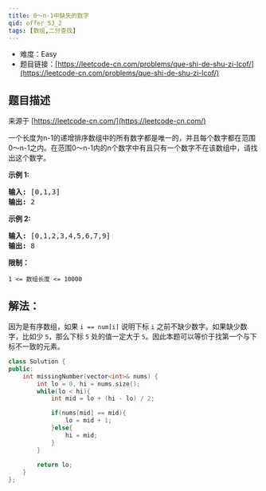 ```yaml
---
title: 0～n-1中缺失的数字
qid: offer_53_2
tags: [数组,二分查找]
---
```



- 难度：Easy
- 题目链接：[https://leetcode-cn.com/problems/que-shi-de-shu-zi-lcof/](https://leetcode-cn.com/problems/que-shi-de-shu-zi-lcof/)


## 题目描述

来源于 [https://leetcode-cn.com/](https://leetcode-cn.com/)

<p>一个长度为n-1的递增排序数组中的所有数字都是唯一的，并且每个数字都在范围0～n-1之内。在范围0～n-1内的n个数字中有且只有一个数字不在该数组中，请找出这个数字。</p>



<p><strong>示例 1:</strong></p>

<pre><strong>输入:</strong> [0,1,3]
<strong>输出:</strong> 2
</pre>

<p><strong>示例&nbsp;2:</strong></p>

<pre><strong>输入:</strong> [0,1,2,3,4,5,6,7,9]
<strong>输出:</strong> 8</pre>



<p><strong>限制：</strong></p>

<p><code>1 &lt;= 数组长度 &lt;= 10000</code></p>


## 解法：

因为是有序数组，如果 `i == num[i]` 说明下标 `i` 之前不缺少数字。如果缺少数字，比如少 `5`，那么下标 `5` 处的值一定大于 `5`。因此本题可以等价于找第一个与下标不一致的元素。

```c++
class Solution {
public:
    int missingNumber(vector<int>& nums) {
        int lo = 0, hi = nums.size();
        while(lo < hi){
            int mid = lo + (hi - lo) / 2;

            if(nums[mid] == mid){
                lo = mid + 1;
            }else{
                hi = mid;
            }
        }
        
        return lo;
    }
};
```